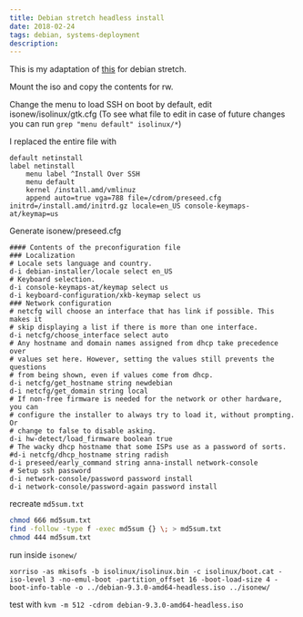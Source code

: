 ```yaml
---
title: Debian stretch headless install
date: 2018-02-24
tags: debian, systems-deployment
description: 
---
```

This is my adaptation of [this](https://sowhatisthesolution.wordpress.com/2016/03/13/headless-debian-install-via-ssh/) for debian stretch.

Mount the iso and copy the contents for rw.

Change the menu to load SSH on boot by default, edit isonew/isolinux/gtk.cfg
(To see what file to edit in case of future changes you can run `grep "menu default" isolinux/*`)

I replaced the entire file with

```
default netinstall
label netinstall
    menu label ^Install Over SSH
    menu default
    kernel /install.amd/vmlinuz
    append auto=true vga=788 file=/cdrom/preseed.cfg initrd=/install.amd/initrd.gz locale=en_US console-keymaps-at/keymap=us
```

Generate isonew/preseed.cfg
```
#### Contents of the preconfiguration file
### Localization
# Locale sets language and country.
d-i debian-installer/locale select en_US
# Keyboard selection.
d-i console-keymaps-at/keymap select us
d-i keyboard-configuration/xkb-keymap select us
### Network configuration
# netcfg will choose an interface that has link if possible. This makes it
# skip displaying a list if there is more than one interface.
d-i netcfg/choose_interface select auto
# Any hostname and domain names assigned from dhcp take precedence over
# values set here. However, setting the values still prevents the questions
# from being shown, even if values come from dhcp.
d-i netcfg/get_hostname string newdebian
d-i netcfg/get_domain string local
# If non-free firmware is needed for the network or other hardware, you can
# configure the installer to always try to load it, without prompting. Or
# change to false to disable asking.
d-i hw-detect/load_firmware boolean true
# The wacky dhcp hostname that some ISPs use as a password of sorts.
#d-i netcfg/dhcp_hostname string radish
d-i preseed/early_command string anna-install network-console
# Setup ssh password
d-i network-console/password password install
d-i network-console/password-again password install
```

recreate `md5sum.txt`

```bash
chmod 666 md5sum.txt
find -follow -type f -exec md5sum {} \; > md5sum.txt
chmod 444 md5sum.txt
```

run inside `isonew/`

`xorriso -as mkisofs -b isolinux/isolinux.bin -c isolinux/boot.cat -iso-level 3 -no-emul-boot -partition_offset 16 -boot-load-size 4 -boot-info-table -o ../debian-9.3.0-amd64-headless.iso ../isonew/`

test with `kvm -m 512 -cdrom debian-9.3.0-amd64-headless.iso`
